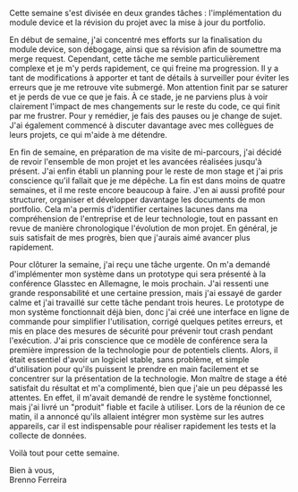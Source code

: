 
Cette semaine s'est divisée en deux grandes tâches : l'implémentation du module device et la révision du projet avec la mise à jour du portfolio.

En début de semaine, j'ai concentré mes efforts sur la finalisation du module device, son débogage, ainsi que sa révision afin de soumettre ma merge request. Cependant, cette tâche me semble particulièrement complexe et je m'y perds rapidement, ce qui freine ma progression. Il y a tant de modifications à apporter et tant de détails à surveiller pour éviter les erreurs que je me retrouve vite submergé. Mon attention finit par se saturer et je perds de vue ce que je fais. À ce stade, je ne parviens plus à voir clairement l'impact de mes changements sur le reste du code, ce qui finit par me frustrer. Pour y remédier, je fais des pauses ou je change de sujet. J'ai également commencé à discuter davantage avec mes collègues de leurs projets, ce qui m'aide à me détendre.

En fin de semaine, en préparation de ma visite de mi-parcours, j'ai décidé de revoir l'ensemble de mon projet et les avancées réalisées jusqu'à présent. J'ai enfin établi un planning pour le reste de mon stage et j'ai pris conscience qu'il fallait que je me dépêche. La fin est dans moins de quatre semaines, et il me reste encore beaucoup à faire. J'en ai aussi profité pour structurer, organiser et développer davantage les documents de mon portfolio. Cela m'a permis d'identifier certaines lacunes dans ma compréhension de l'entreprise et de leur technologie, tout en passant en revue de manière chronologique l'évolution de mon projet. En général, je suis satisfait de mes progrès, bien que j'aurais aimé avancer plus rapidement.

Pour clôturer la semaine, j'ai reçu une tâche urgente. On m'a demandé d'implémenter mon système dans un prototype qui sera présenté à la conférence Glasstec en Allemagne, le mois prochain. J'ai ressenti une grande responsabilité et une certaine pression, mais j'ai essayé de garder calme et j'ai travaillé sur cette tâche pendant trois heures. Le prototype de mon système fonctionnait déjà bien, donc j'ai créé une interface en ligne de commande pour simplifier l'utilisation, corrigé quelques petites erreurs, et mis en place des mesures de sécurité pour prévenir tout crash pendant l'exécution. J'ai pris conscience que ce modèle de conférence sera la première impression de la technologie pour de potentiels clients. Alors, il était essentiel d'avoir un logiciel stable, sans problème, et simple d'utilisation pour qu'ils puissent le prendre en main facilement et se concentrer sur la présentation de la technologie. Mon maître de stage a été satisfait du résultat et m'a complimenté, bien que j'aie un peu dépassé les attentes. En effet, il m'avait demandé de rendre le système fonctionnel, mais j'ai livré un "produit" fiable et facile à utiliser. Lors de la réunion de ce matin, il a annoncé qu'ils allaient intégrer mon système sur les autres appareils, car il est indispensable pour réaliser rapidement les tests et la collecte de données.

Voilà tout pour cette semaine.

Bien à vous,  
Brenno Ferreira